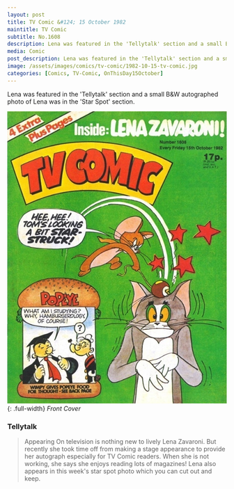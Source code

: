 ```yaml
---
layout: post
title: TV Comic &#124; 15 October 1982
maintitle: TV Comic
subtitle: No.1608
description: Lena was featured in the 'Tellytalk' section and a small B&W autographed photo of Lena was in the 'Star Spot' section.
media: Comic
post_description: Lena was featured in the 'Tellytalk' section and a small B&W autographed photo of Lena was in the 'Star Spot' section.
image: /assets/images/comics/tv-comic/1982-10-15-tv-comic.jpg
categories: [Comics, TV-Comic, OnThisDay15October]
---
```


Lena was featured in the 'Tellytalk' section and a small B&W autographed photo of Lena was in the 'Star Spot' section.

![Front Cover Of TV Comic Dated 15 October 1982](/assets/images/comics/1982-10-15-tv-comic.jpg){: .full-width}
<cite>Front Cover</cite>

### Tellytalk
> Appearing On television is nothing new to lively Lena Zavaroni. But recently she took time off from making a stage appearance to provide her autograph especially for TV Comic readers. When she is not working, she says she enjoys reading lots of magazines! Lena also appears in this week's star spot photo which you can cut out and keep.

